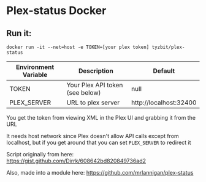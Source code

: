 Plex-status Docker
==================

Run it:
-------
`docker run -it --net=host -e TOKEN=[your plex token] tyzbit/plex-status`


| Environment Variable |          Description            |  Default               |
|----------------------|---------------------------------|------------------------|
| TOKEN                | Your Plex API token (see below) | null                   |
| PLEX_SERVER          | URL to plex server              | http://localhost:32400 |


You get the token from viewing XML in the Plex UI and grabbing it from the URL

It needs host network since Plex doesn't allow API calls except from localhost, but if you get around that you can set `PLEX_SERVER` to redirect it

Script originally from here: https://gist.github.com/Dirrk/608642bd820849736ad2

Also, made into a module here: https://github.com/mrlannigan/plex-status
